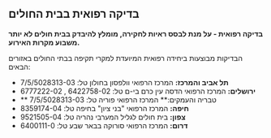## בדיקה רפואית בבית החולים
**בדיקה רפואית - על מנת לבסס ראיות לחקירה, מומלץ להיבדק בבית חולים לא יותר משבוע מקרות האירוע.**

הבדיקות מבוצעות ביחידה רפואית המיועדת למקרי תקיפה בבתי החולים באזורים הבאים:
- **תל אביב והמרכז:** המרכז הרפואי וולפסון בחולון
 טל: 7/5/5028313-03
- **ירושלים:** המרכז הרפואי הדסה עין כרם בי-ם
 טל: 6422758-02 , 6777222-02
- ** טבריה והעמקים:** המרכז הרפואי פוריה
 טל: 7/5/5028313-03
- **חיפה:** המרכז הרפואי "בני ציון" בחיפה
 טל: 8359174-04
- **צפון:** בית חולים לגליל המערבי נהריה
 טל: 9521505-04
- **דרום:** המרכז הרפואי סורוקה בבאר שבע
 טל: 6400111-0
